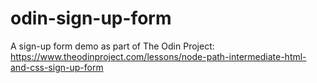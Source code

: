 # odin-sign-up-form
A sign-up form demo as part of The Odin Project: https://www.theodinproject.com/lessons/node-path-intermediate-html-and-css-sign-up-form
